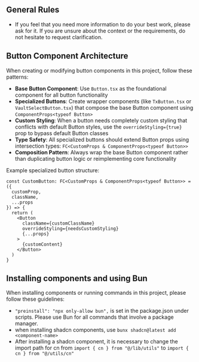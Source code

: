 ## General Rules

- If you feel that you need more information to do your best work, please ask for it. If you are unsure about the context or the requirements, do not hesitate to request clarification.

## Button Component Architecture

When creating or modifying button components in this project, follow these patterns:

- **Base Button Component**: Use `Button.tsx` as the foundational component for all button functionality
- **Specialized Buttons**: Create wrapper components (like `TxButton.tsx` or `VaultSelectButton.tsx`) that compose the base Button component using `ComponentProps<typeof Button>`
- **Custom Styling**: When a button needs completely custom styling that conflicts with default Button styles, use the `overrideStyling={true}` prop to bypass default Button classes
- **Type Safety**: All specialized buttons should extend Button props using intersection types: `FC<CustomProps & ComponentProps<typeof Button>>`
- **Composition Pattern**: Always wrap the base Button component rather than duplicating button logic or reimplementing core functionality

Example specialized button structure:

```tsx
const CustomButton: FC<CustomProps & ComponentProps<typeof Button>> = ({
  customProp,
  className,
  ...props
}) => {
  return (
    <Button
      className={customClassName}
      overrideStyling={needsCustomStyling}
      {...props}
    >
      {customContent}
    </Button>
  )
}
```

## Installing components and using Bun

When installing components or running commands in this project, please follow these guidelines:

- `"preinstall": "npx only-allow bun",` is set in the package.json under scripts. Please use Bun for all commands that involve a package manager.
- when installing shadcn components, use `bunx shadcn@latest add <component-name>`
- After installing a shadcn component, it is necessary to change the import path for cn from `import { cn } from "@/lib/utils"` to `import { cn } from "@/utils/cn"`
